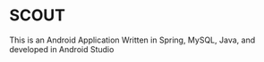 # SCOUT
This is an Android Application Written in Spring, MySQL, Java, and developed in Android Studio
